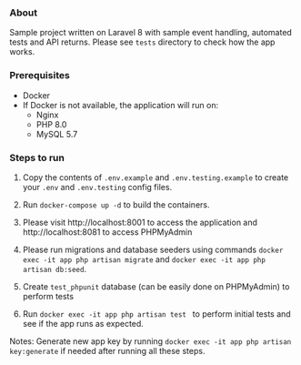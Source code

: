 ### About
Sample project written on Laravel 8 with sample event handling, automated tests and API returns. Please see `tests` directory to check how the app works.

### Prerequisites
* Docker
* If Docker is not available, the application will run on:
    * Nginx
    * PHP 8.0
    * MySQL 5.7

### Steps to run

1. Copy the contents of `.env.example` and `.env.testing.example` to create your `.env` and `.env.testing` config files.

2. Run `docker-compose up -d` to build the containers.

3. Please visit http://localhost:8001 to access the application and http://localhost:8081 to access PHPMyAdmin

4. Please run migrations and database seeders using commands `docker exec -it app php artisan migrate` and `docker exec -it app php artisan db:seed`.

5. Create `test_phpunit` database (can be easily done on PHPMyAdmin) to perform tests

6. Run `docker exec -it app php artisan test
` to perform initial tests and see if the app runs as expected.

Notes: Generate new app key by running `docker exec -it app php artisan key:generate` if needed after running all these steps.
